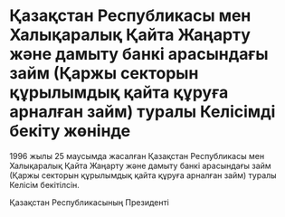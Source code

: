 # Қазақстан Республикасы мен Халықаралық Қайта Жаңарту және дамыту банкi арасындағы займ (Қаржы секторын құрылымдық қайта құруға арналған займ) туралы Келiсiмдi бекiту жөнiнде

1996 жылы 25 маусымда жасалған Қазақстан Республикасы мен Халықаралық Қайта Жаңарту және дамыту банкi арасындағы займ (Қаржы секторын құрылымдық қайта құруға арналған займ) туралы Келiсiм бекiтiлсiн.

Қазақстан Республикасының Президентi

